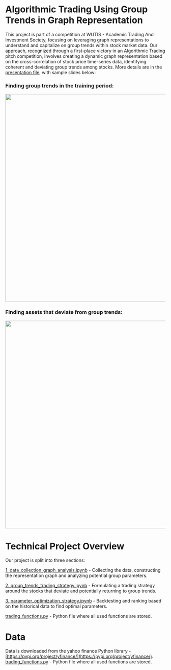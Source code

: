 # Algorithmic Trading Using Group Trends in Graph Representation
This project is part of a competition at WUTIS - Academic Trading And Investment Society, focusing on leveraging graph representations to understand and capitalize on group trends within stock market data. Our approach, recognized through a first-place victory in an Algorithmic Trading pitch competition, involves creating a dynamic graph representation based on the cross-correlation of stock price time-series data, identifying coherent and deviating group trends among stocks. More details are in the [presentation file](https://github.com/lukablagoje/quant_trading_networks/blob/c83d7c6ddf2d7c90bacaa193ef0cf766ddb4efbd/graph_representation_assets.pdf), with sample slides below:

### Finding group trends in the training period:
<img src="https://github.com/lukablagoje/quant_trading_networks/assets/52599010/53396e03-41d0-4ae3-a073-1f83fda918cc" width="650"> 

### Finding assets that deviate from group trends:
<img src="https://github.com/lukablagoje/quant_trading_networks/assets/52599010/3ddf0297-719b-44d5-b28b-fc531d5f47ba" width="650">

# Technical Project Overview
Our project is split into three sections:

[1. data_collection_graph_analysis.ipynb](https://github.com/lukablagoje/algo-trading-group-trends-graphs/blob/main/1.%20data_collection_graph_analysis.ipynb) - Collecting the data, constructing the representation graph and analyzing potential group parameters.

[2. group_trends_trading_strategy.ipynb](https://github.com/lukablagoje/algo-trading-group-trends-graphs/blob/main/2.%20group_trends_trading_strategy.ipynb) - Formulating a trading strategy around the stocks that deviate and potentially returning to group trends.

[3. parameter_optimization_strategy.ipynb](https://github.com/lukablagoje/algo-trading-group-trends-graphs/blob/main/3.%20parameter_optimization_strategy.ipynb) - Backtesting and ranking based on the historical data to find optimal parameters.

[trading_functions.py](https://github.com/lukablagoje/algo-trading-group-trends-graphs/blob/main/trading_functions.py) - Python file where all used functions are stored.


# Data
Data is downloaded from the yahoo finance Python library - [https://pypi.org/project/yfinance/](https://pypi.org/project/yfinance/).
[trading_functions.py](https://github.com/lukablagoje/algo-trading-group-trends-graphs/blob/main/trading_functions.py) - Python file where all used functions are stored.
